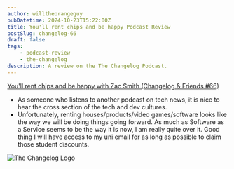 ```yaml
---
author: willtheorangeguy
pubDatetime: 2024-10-23T15:22:00Z
title: You'll rent chips and be happy Podcast Review
postSlug: changelog-66
draft: false
tags:
    - podcast-review
    - the-changelog
description: A review on the The Changelog Podcast.
---
```


[You'll rent chips and be happy with Zac Smith (Changelog & Friends #66)](https://changelog.com/friends/66)

-   As someone who listens to another podcast on tech news, it is nice to hear the cross section of the tech and dev cultures.
-   Unfortunately, renting houses/products/video games/software looks like the way we will be doing things going forward. As much as Software as a Service seems to be the way it is now, I am really quite over it. Good thing I will have access to my uni email for as long as possible to claim those student discounts.

![The Changelog Logo](https://is1-ssl.mzstatic.com/image/thumb/Podcasts123/v4/b5/b1/43/b5b14333-7cbe-123d-c444-0204e5d08102/mza_311421542997449775.png/300x300bb.webp)
